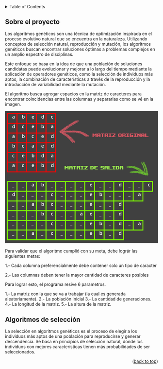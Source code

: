 <details>
  <summary>Table of Contents</summary>
  <ol>
    <li><a href="#Sobre-el-proyecto">Sobre el proyecto</a></li>
    <li><a href="#usage">Usage</a></li>
    <li>
      <a href="#Algoritmos-de-selección">Algoritmos de selección</a>
      <ul>
        <li><a href="#selección-de-ruleta">Selección de ruleta</a></li>
      </ul>
    </li>
    <li><a href="#roadmap">Roadmap</a></li>
    <li><a href="#contact">Contact</a></li>
    <li><a href="#acknowledgments">Acknowledgments</a></li>
  </ol>
</details>

## Sobre el proyecto

Los algoritmos genéticos son una técnica de optimización inspirada en el proceso evolutivo natural que se encuentra en la naturaleza. Utilizando conceptos de selección natural, reproducción y mutación, los algoritmos genéticos buscan encontrar soluciones óptimas a problemas complejos en un amplio espectro de disciplinas.

Este enfoque se basa en la idea de que una población de soluciones candidatas puede evolucionar y mejorar a lo largo del tiempo mediante la aplicación de operadores genéticos, como la selección de individuos más aptos, la combinación de características a través de la reproducción y la introducción de variabilidad mediante la mutación.

El algoritmo busca agregar espacios en la matriz de caracteres para encontrar coincidencias entre las columnas y separarlas como se vé en la imagen. 

<img src="matrixView.png">

Para validar que el algoritmo cumplió con su meta, debe lográr las siguientes metas:

1.- Cada columna preferencialmente debe contener solo un tipo de caracter

2.- Las columnas deben tener la mayor cantidad de caracteres posibles

Para lograr esto, el programa resive 6 parametros.

1.- La matriz con la que se va a trabajar (la cual es generada aleatoriamente).
2.- La población inicial
3.- La cantidad de generaciones.
4.- La longitud de la matriz.
5.- La altura de la matriz.


## Algoritmos de selección

La selección en algoritmos genéticos es el proceso de elegir a los individuos más aptos de una población para reproducirse y generar descendencia. Se basa en principios de selección natural, donde los individuos con mejores características tienen más probabilidades de ser seleccionados.

<p align="right">(<a href="#readme-top">back to top</a>)</p>

